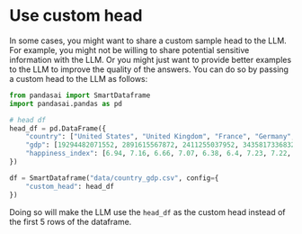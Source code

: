 # Use custom head

In some cases, you might want to share a custom sample head to the LLM. For example, you might not be willing to share potential sensitive information with the LLM. Or you might just want to provide better examples to the LLM to improve the quality of the answers. You can do so by passing a custom head to the LLM as follows:

```python
from pandasai import SmartDataframe
import pandasai.pandas as pd

# head df
head_df = pd.DataFrame({
    "country": ["United States", "United Kingdom", "France", "Germany", "Italy", "Spain", "Canada", "Australia", "Japan", "China"],
    "gdp": [19294482071552, 2891615567872, 2411255037952, 3435817336832, 1745433788416, 1181205135360, 1607402389504, 1490967855104, 4380756541440, 14631844184064],
    "happiness_index": [6.94, 7.16, 6.66, 7.07, 6.38, 6.4, 7.23, 7.22, 5.87, 5.12]
})

df = SmartDataframe("data/country_gdp.csv", config={
    "custom_head": head_df
})
```

Doing so will make the LLM use the `head_df` as the custom head instead of the first 5 rows of the dataframe.
